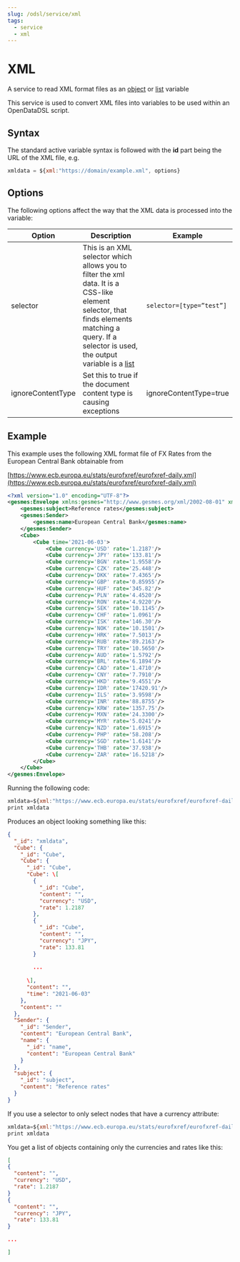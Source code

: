 ```yaml
---
slug: /odsl/service/xml
tags:
  - service
  - xml
---
```

XML
===================

A service to read XML format files as an [object](/docs/odsl/variable/object) or [list](/docs/odsl/variable/list) variable

This service is used to convert XML files into variables to be used within an OpenDataDSL script.

## Syntax

The standard active variable syntax is followed with the **id** part being the URL of the XML file, e.g.
```js
xmldata = ${xml:"https://domain/example.xml", options}
```

## Options

The following options affect the way that the XML data is processed into the variable:

|**Option**|**Description**|**Example**|
|-|-|-|
|selector|This is an XML selector which allows you to filter the xml data. It is a CSS-like element selector, that finds elements matching a query. If a selector is used, the output variable is a [list](/docs/odsl/variable/list)|```selector=[type=”test”]```|
|ignoreContentType|Set this to true if the document content type is causing exceptions|ignoreContentType=true|

## Example

This example uses the following XML format file of FX Rates from the European Central Bank obtainable from

[https://www.ecb.europa.eu/stats/eurofxref/eurofxref-daily.xml](https://www.ecb.europa.eu/stats/eurofxref/eurofxref-daily.xml)

```xml
<?xml version="1.0" encoding="UTF-8"?>
<gesmes:Envelope xmlns:gesmes="http://www.gesmes.org/xml/2002-08-01" xmlns="http://www.ecb.int/vocabulary/2002-08-01/eurofxref">
	<gesmes:subject>Reference rates</gesmes:subject>
	<gesmes:Sender>
		<gesmes:name>European Central Bank</gesmes:name>
	</gesmes:Sender>
	<Cube>
		<Cube time='2021-06-03'>
			<Cube currency='USD' rate='1.2187'/>
			<Cube currency='JPY' rate='133.81'/>
			<Cube currency='BGN' rate='1.9558'/>
			<Cube currency='CZK' rate='25.448'/>
			<Cube currency='DKK' rate='7.4365'/>
			<Cube currency='GBP' rate='0.85955'/>
			<Cube currency='HUF' rate='345.82'/>
			<Cube currency='PLN' rate='4.4520'/>
			<Cube currency='RON' rate='4.9220'/>
			<Cube currency='SEK' rate='10.1145'/>
			<Cube currency='CHF' rate='1.0961'/>
			<Cube currency='ISK' rate='146.30'/>
			<Cube currency='NOK' rate='10.1501'/>
			<Cube currency='HRK' rate='7.5013'/>
			<Cube currency='RUB' rate='89.2163'/>
			<Cube currency='TRY' rate='10.5650'/>
			<Cube currency='AUD' rate='1.5792'/>
			<Cube currency='BRL' rate='6.1894'/>
			<Cube currency='CAD' rate='1.4710'/>
			<Cube currency='CNY' rate='7.7910'/>
			<Cube currency='HKD' rate='9.4551'/>
			<Cube currency='IDR' rate='17420.91'/>
			<Cube currency='ILS' rate='3.9598'/>
			<Cube currency='INR' rate='88.8755'/>
			<Cube currency='KRW' rate='1357.75'/>
			<Cube currency='MXN' rate='24.3300'/>
			<Cube currency='MYR' rate='5.0241'/>
			<Cube currency='NZD' rate='1.6915'/>
			<Cube currency='PHP' rate='58.208'/>
			<Cube currency='SGD' rate='1.6141'/>
			<Cube currency='THB' rate='37.938'/>
			<Cube currency='ZAR' rate='16.5218'/>
		</Cube>
	</Cube>
</gesmes:Envelope>
```
Running the following code:
```js
xmldata=${xml:"https://www.ecb.europa.eu/stats/eurofxref/eurofxref-daily.xml"}
print xmldata
```
Produces an object looking something like this:
```json
{
  "_id": "xmldata",
  "Cube": {
    "_id": "Cube",
    "Cube": {
      "_id": "Cube",
      "Cube": \[
        {
          "_id": "Cube",
          "content": "",
          "currency": "USD",
          "rate": 1.2187
        },
        {
          "_id": "Cube",
          "content": "",
          "currency": "JPY",
          "rate": 133.81
        }
        
        ...
        
      \],
      "content": "",
      "time": "2021-06-03"
    },
    "content": ""
  },
  "Sender": {
    "_id": "Sender",
    "content": "European Central Bank",
    "name": {
      "_id": "name",
      "content": "European Central Bank"
    }
  },
  "subject": {
    "_id": "subject",
    "content": "Reference rates"
  }
}
```
If you use a selector to only select nodes that have a currency attribute:
```js
xmldata=${xml:"https://www.ecb.europa.eu/stats/eurofxref/eurofxref-daily.xml", "selector=\[currency\]"}
print xmldata
```
You get a list of objects containing only the currencies and rates like this:
```json
[
{
  "content": "",
  "currency": "USD",
  "rate": 1.2187
}
{
  "content": "",
  "currency": "JPY",
  "rate": 133.81
}

...

]
```
